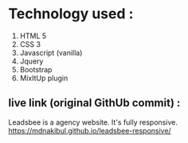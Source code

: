 # Technology used : 
1. HTML 5
2. CSS 3
3. Javascript (vanilla)
4. Jquery
5. Bootstrap
6. MixItUp plugin
 
 ## live link (original GithUb commit) : 
Leadsbee is a agency website. It's fully responsive. 
https://mdnakibul.github.io/leadsbee-responsive/
